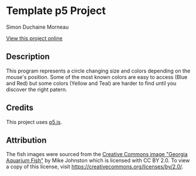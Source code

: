# Template p5 Project

Simon Duchaine Morneau

[View this project online](URL_FOR_THE_RUNNING_PROJECT)

## Description

This program represents a circle changing size and colors depending on the mouse's position. 
Some of the most known colors are easy to access (Blue and Red) but some colors (Yellow and Teal) are harder to find until you discover the right patern.

## Credits

This project uses [p5.js](https://p5js.org).

## Attribution

The fish images were sourced from the [Creative Commons image "Georgia Aquarium Fish"](https://search.creativecommons.org/photos/96f6f770-eac1-488c-8abb-16bee7bcc874) by Mike Johnston which is licensed with CC BY 2.0. To view a copy of this license, visit https://creativecommons.org/licenses/by/2.0/.
